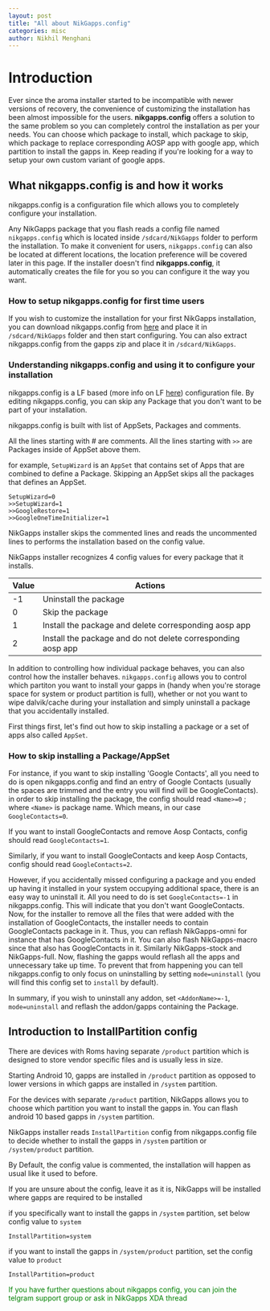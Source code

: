 ```yaml
---
layout: post
title: "All about NikGapps.config"
categories: misc
author: Nikhil Menghani
---
```


# Introduction

Ever since the aroma installer started to be incompatible with newer versions of recovery, the convenience of customizing the installation has been almost impossible for the users. **nikgapps.config** offers a solution to the same problem so you can completely control the installation as per your needs. You can choose which package to install, which package to skip, which package to replace corresponding AOSP app with google app, which partition to install the gapps in. Keep reading if you're looking for a way to setup your own custom variant of google apps. 

## What nikgapps.config is and how it works

nikgapps.config is a configuration file which allows you to completely configure your installation.

Any NikGapps package that you flash reads a config file named `nikgapps.config` which is located inside `/sdcard/NikGapps` folder to perform the installation. To make it convenient for users, `nikgapps.config` can also be located at different locations, the location preference will be covered later in this page. If the installer doesn't find **nikgapps.config**, it automatically creates the file for you so you can configure it the way you want. 

### How to setup nikgapps.config for first time users

If you wish to customize the installation for your first NikGapps installation, you can download nikgapps.config from <a target="_blank" href="https://sourceforge.net/projects/nikgapps/files/Releases/Config/nikgapps-config">here</a> and place it in `/sdcard/NikGapps` folder and then start configuring. You can also extract nikgapps.config from the gapps zip and place it in `/sdcard/NikGapps`. 

### Understanding nikgapps.config and using it to configure your installation

nikgapps.config is a LF based (more info on LF <a target="_blank" href="https://notepadunix2dos.info/">here</a>) configuration file. By editing nikgapps.config, you can skip any Package that you don't want to be part of your installation.

nikgapps.config is built with list of AppSets, Packages and comments. 

All the lines starting with # are comments. All the lines starting with `>>` are Packages inside of AppSet above them.

for example, `SetupWizard` is an `AppSet` that contains set of Apps that are combined to define a Package. Skipping an AppSet skips all the packages that defines an AppSet. 

    SetupWizard=0
    >>SetupWizard=1
    >>GoogleRestore=1
    >>GoogleOneTimeInitializer=1

NikGapps installer skips the commented lines and reads the uncommented lines to performs the installation based on the config value.

NikGapps installer recognizes 4 config values for every package that it installs.

<table class="ui striped fixed small unstackable table">
  <thead>
    <tr>
      <th  class="six wide center aligned">Value</th>
      <th  class="ten wide">Actions</th>
    </tr>
  </thead>
  <tbody>
    <tr>
      <td class="center aligned">-1</td>
      <td>Uninstall the package</td>
    </tr>
    <tr>
      <td class="center aligned">0</td>
      <td>Skip the package</td>
    </tr>
    <tr>
      <td class="center aligned">1</td>
      <td>Install the package and delete corresponding aosp app</td>
    </tr>
    <tr>
      <td class="center aligned">2</td>
      <td>Install the package and do not delete corresponding aosp app</td>
    </tr>
  </tbody>
</table>

In addition to controlling how individual package behaves, you can also control how the installer behaves. `nikgapps.config` allows you to control which partiton you want to install your gapps in (handy when you're storage space for system or product partition is full), whether or not you want to wipe dalvik/cache during your installation and simply uninstall a package that you accidentally installed. 

First things first, let's find out how to skip installing a package or a set of apps also called `AppSet`.

### How to skip installing a Package/AppSet

For instance, if you want to skip installing 'Google Contacts', all you need to do is open nikgapps.config and find an entry of Google Contacts (usually the spaces are trimmed and the entry you will find will be GoogleContacts). in order to skip installing the package, the config should read `<Name>=0` ; where `<Name>` is package name. Which means, in our case `GoogleContacts=0`.

If you want to install GoogleContacts and remove Aosp Contacts, config should read `GoogleContacts=1`.

Similarly, if you want to install GoogleContacts and keep Aosp Contacts, config should read `GoogleContacts=2`.

However, if you accidentally missed configuring a package and you ended up having it installed in your system occupying additional space, there is an easy way to uninstall it. All you need to do is set `GoogleContacts=-1` in nikgapps.config. This will indicate that you don't want GoogleContacts. Now, for the installer to remove all the files that were added with the installation of GoogleContacts, the installer needs to contain GoogleContacts package in it. Thus, you can reflash NikGapps-omni for instance that has GoogleContacts in it. You can also flash NikGapps-macro since that also has GoogleContacts in it. Similarly NikGapps-stock and NikGapps-full. Now, flashing the gapps would reflash all the apps and unnecessary take up time. To prevent that from happening you can tell nikgapps.config to only focus on uninstalling by setting `mode=uninstall` (you will find this config set to `install` by default).

In summary, if you wish to uninstall any addon, set `<AddonName>=-1`, `mode=uninstall` and reflash the addon/gapps containing the Package.

## Introduction to InstallPartition config

There are devices with Roms having separate <code>/product</code> partition which is designed to store vendor specific files and is usually less in size.

Starting Android 10, gapps are installed in <code>/product</code> partition as opposed to lower versions in which gapps are installed in `/system` partition.

For the devices with separate <code>/product</code> partition, NikGapps allows you to choose which partition you want to install the gapps in. You can flash android 10 based gapps in `/system` partition.

NikGapps installer reads <code>InstallPartition</code> config from nikgapps.config file to decide whether to install the gapps in <code>/system</code> partition or <code>/system/product</code> partition.

By Default, the config value is commented, the installation will happen as usual like it used to before.

<p class="ui negative message">If you are unsure about the config, leave it as it is, NikGapps will be installed where gapps are required to be installed</p>

if you specifically want to install the gapps in `/system` partition, set below config value to `system`

`InstallPartition=system`

if you want to install the gapps in `/system/product` partition, set the config value to `product`

`InstallPartition=product`

<p class="ui positive message" style="color:green;">If you have further questions about nikgapps config, you can join the telgram support group or ask in NikGapps XDA thread</p>
